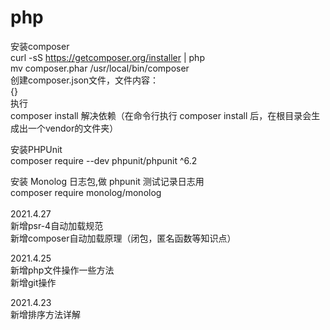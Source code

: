 # php
安装composer<br/>
curl -sS https://getcomposer.org/installer | php<br/>
mv composer.phar /usr/local/bin/composer<br/>
创建composer.json文件，文件内容：<br/>
{}<br/>
执行<br/>
composer install 解决依赖（在命令行执行 composer install 后，在根目录会生成出一个vendor的文件夹）<br/>

安装PHPUnit<br/>
composer require --dev phpunit/phpunit ^6.2<br/>

安装 Monolog 日志包,做 phpunit 测试记录日志用<br/>
composer require monolog/monolog<br/>
<br/>
2021.4.27 <br/>
新增psr-4自动加载规范<br/>
新增composer自动加载原理（闭包，匿名函数等知识点）<br/>

2021.4.25<br/>
新增php文件操作一些方法<br/>
新增git操作<br/>

2021.4.23<br/>
新增排序方法详解<br/>


